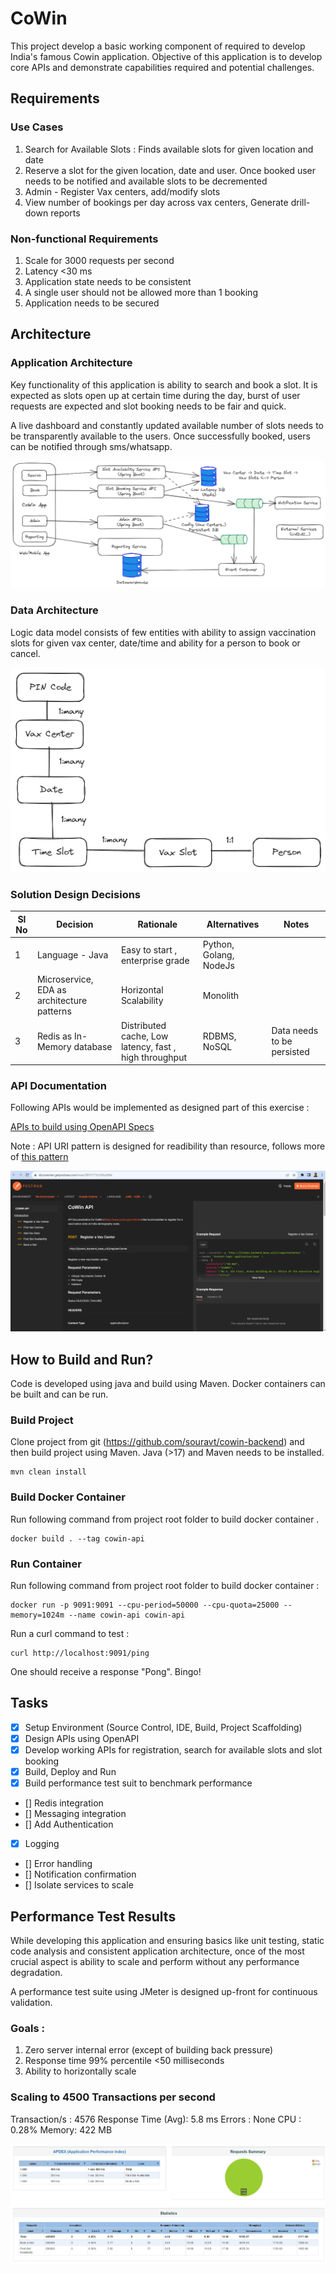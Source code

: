 # CoWin 

This project develop a basic working component of required to develop India's famous Cowin application. Objective of this application is to develop core APIs and demonstrate capabilities required and potential challenges.


## Requirements

### Use Cases

1. Search for Available Slots : Finds available slots for given location and date
2. Reserve a slot for the given location, date and user. Once booked user needs to be notified and available slots to be decremented
3. Admin - Register Vax centers, add/modify slots
4. View number of bookings per day across vax centers, Generate drill-down reports

### Non-functional Requirements

1. Scale for 3000 requests per second
2. Latency <30 ms
3. Application state needs to be consistent
4. A single user should not be allowed more than 1 booking
5. Application needs to be secured

## Architecture

### Application Architecture

Key functionality of this application is ability to search and book a slot. It is expected as slots open up at certain time during the day, burst of user requests are expected and slot booking needs to be fair and quick.

A live dashboard and constantly updated available number of slots needs to be transparently available to the users. Once successfully booked, users can be notified through sms/whatsapp.

![Application Architecture](./resources/image/Application_Architecture.png "Application Architecture")





### Data Architecture

Logic data model consists of few entities with ability to assign vaccination slots for given vax center, date/time and ability for a person to book or cancel.

![Data Model](resources/image/Data_Model.png "Data Model")

 
### Solution Design Decisions


| Sl No	   | Decision | Rationale | Alternatives | Notes |
| -------- | -------  | -------   | -------      | ------- |
| 1		   | Language - Java   | Easy to start , enterprise grade| Python, Golang, NodeJs | |
| 2		   | Microservice, EDA as architecture patterns | Horizontal Scalability| Monolith | |
| 3		   | Redis as In-Memory database | Distributed cache, Low latency, fast , high throughput| RDBMS, NoSQL | Data needs to be persisted |


### API Documentation

Following APIs would be implemented as designed part of this exercise :

[APIs to build using OpenAPI Specs](https://documenter.getpostman.com/view/28972773/2s9XxyRtkk)

Note : API URI pattern is designed for readibility than resource, follows more of [this pattern](https://cloud.google.com/apis/design/naming_convention)

![OpenAPI Documentation](./resources/image/OpenAPI.png "API Documentation")


## How to Build and Run?


Code is developed using java and build using Maven. Docker containers can be built and can be run.

### Build Project

Clone project from git (https://github.com/souravt/cowin-backend) and then build project using Maven. Java (>17) and Maven needs to be installed.

```
mvn clean install
```


### Build Docker Container

Run following command from project root folder to build docker container .

``` 
docker build . --tag cowin-api
```

### Run Container

Run following command from project root folder to build docker container :

```
docker run -p 9091:9091 --cpu-period=50000 --cpu-quota=25000 --memory=1024m --name cowin-api cowin-api 
```

Run a curl command to test :

```
curl http://localhost:9091/ping
```

One should receive a response "Pong". Bingo!

## Tasks
- [x] Setup Environment (Source Control, IDE, Build, Project Scaffolding)
- [x] Design APIs using OpenAPI
- [x] Develop working APIs for registration, search for available slots and slot booking
- [x] Build, Deploy and Run 
- [x] Build performance test suit to benchmark performance
- [] Redis integration
- [] Messaging integration
- [] Add Authentication
- [x] Logging
- [] Error handling
- [] Notification confirmation
- [] Isolate services to scale


## Performance Test Results

While developing this application and ensuring basics like unit testing, static code analysis and consistent application architecture, once of the most crucial aspect is ability to scale and perform without any performance degradation.

A performance test suite using JMeter is designed up-front for continuous validation.

### Goals :

1. Zero server internal error (except of building back pressure)
2. Response time 99% percentile <50 milliseconds
3. Ability to horizontally scale

### Scaling to 4500 Transactions per second

Transaction/s : 4576
Response Time (Avg): 5.8 ms
Errors : None
CPU : 0.28%
Memory: 422 MB


![Performance Test Results](./resources/image/Test_Result_20000.png "Performance Test Results")


 



 


